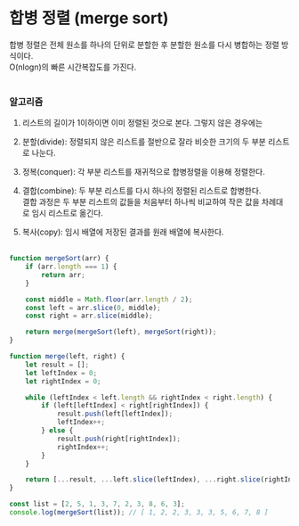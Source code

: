 # 합병 정렬 (merge sort)

합병 정렬은 전체 원소를 하나의 단위로 분할한 후 분할한 원소를 다시 병합하는 정렬 방식이다.<br>
O(nlogn)의 빠른 시간복잡도를 가진다.
<br><br>

### 알고리즘

1. 리스트의 길이가 1이하이면 이미 정렬된 것으로 본다. 그렇지 않은 경우에는

2. 분할(divide): 정렬되지 않은 리스트를 절반으로 잘라 비슷한 크기의 두 부분 리스트로 나눈다.

3. 정복(conquer): 각 부분 리스트를 재귀적으로 합병정렬을 이용해 정렬한다.

4. 결합(combine): 두 부분 리스트를 다시 하나의 정렬된 리스트로 합병한다.<br> 
   결합 과정은 두 부분 리스트의 값들을 처음부터 하나씩 비교하여 작은 값을 차례대로 임시 리스트로 옮긴다.
   
5. 복사(copy): 임시 배열에 저장된 결과를 원래 배열에 복사한다.
<br><br>

```javascript
function mergeSort(arr) {
    if (arr.length === 1) {
        return arr;
    }

    const middle = Math.floor(arr.length / 2);
    const left = arr.slice(0, middle);
    const right = arr.slice(middle);

    return merge(mergeSort(left), mergeSort(right));
}

function merge(left, right) {
    let result = [];
    let leftIndex = 0;
    let rightIndex = 0;

    while (leftIndex < left.length && rightIndex < right.length) {
        if (left[leftIndex] < right[rightIndex]) {
            result.push(left[leftIndex]);
            leftIndex++;
        } else {
            result.push(right[rightIndex]);
            rightIndex++;
        }
    }

    return [...result, ...left.slice(leftIndex), ...right.slice(rightIndex)];
}

const list = [2, 5, 1, 3, 7, 2, 3, 8, 6, 3];
console.log(mergeSort(list)); // [ 1, 2, 2, 3, 3, 3, 5, 6, 7, 8 ]
```

